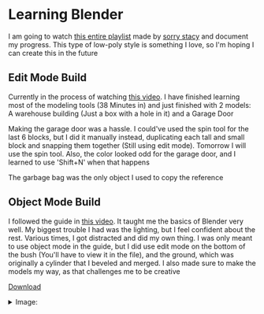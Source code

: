 # Learning Blender

  I am going to watch [this entire playlist](https://youtube.com/playlist?list=PLBFlNqVVeLRwxPka8Ia1s21CS380folEA&si=Ry1s9J6yCDHpZwcb) made by [sorry stacy](https://www.youtube.com/channel/UCO3AOLFI3GsXAuRhYOR-wyA) and document my progress. This type of low-poly style is something I love, so I'm hoping I can create this in the future

  ## Edit Mode Build
  Currently in the process of watching [this video](https://youtu.be/8VmXzjgWQEg?si=tQnfDizexSrvXcY-). I have finished learning most of the modeling tools (38 Minutes in) and just finished with 2 models: A warehouse building (Just a box with a hole in it) and a Garage Door

Making the garage door was a hassle. I could've used the spin tool for the last 6 blocks, but I did it manually instead, duplicating each tall and small block and snapping them together (Still using edit mode). Tomorrow I will use the spin tool. Also, the color looked odd for the garage door, and I learned to use 'Shift+N' when that happens

The garbage bag was the only object I used to copy the reference
  
  ## Object Mode Build
  I followed the guide in [this video](https://youtu.be/uOmYInaX-wE?si=HwOj1ibuq26Y7SHJ). It taught me the basics of Blender very well. My biggest trouble I had was the lighting, but I feel confident about the rest. Various times, I got distracted and did my own thing. I was only meant to use object mode in the guide, but I did use edit mode on the bottom of the bush (You'll have to view it in the file), and the ground, which was originally a cylinder that I beveled and merged. I also made sure to make the models my way, as that challenges me to be creative
  
  [Download](https://github.com/ThePeacook/Blender-Portfolio/raw/refs/heads/main/Learning%20Blender/Files/First%20Build.blend)
<details>
  <summary>Image:</summary>
  <img src="https://github.com/ThePeacook/Blender-Portfolio/blob/main/Learning%20Blender/Images/First%20Build.png" width="1000">
</details>
